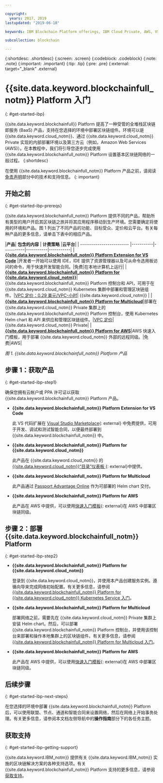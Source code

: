 ```yaml
---

copyright:
  years: 2017, 2019
lastupdated: "2019-06-18"

keywords: IBM Blockchain Platform offerings, IBM Cloud Private, AWS, VS code extension, IBM Cloud

subcollection: blockchain

---
```


{:shortdesc: .shortdesc}
{:screen: .screen}
{:codeblock: .codeblock}
{:note: .note}
{:important: .important}
{:tip: .tip}
{:pre: .pre}
{:external: target="_blank" .external}

# {{site.data.keyword.blockchainfull_notm}} Platform 入门
{: #get-started-ibp}

{{site.data.keyword.blockchainfull}} Platform 提高了一种受管的全堆栈区块链即服务 (BaaS) 产品，支持在您选择的环境中部署区块链组件。环境可以是 {{site.data.keyword.cloud_notm}}、通过 {{site.data.keyword.cloud_notm}} Private 实现的内部部署环境以及第三方云（例如，Amazon Web Services (AWS)）。在本教程中，我们将引导您逐步完成使用 {{site.data.keyword.blockchainfull_notm}} Platform 设置基本区块链网络的一般过程。
{:shortdesc}

在使用 {{site.data.keyword.blockchainfull_notm}} Platform 产品之前，请阅读[免责声明](/docs/services/blockchain?topic=blockchain-disclaimer#disclaimer)部分中的技术和支持信息。
{: important}


## 开始之前
{: #get-started-ibp-prereqs}

{{site.data.keyword.blockchainfull_notm}} Platform 提供不同的产品，帮助所有类型的用户开启其区块链之旅并将其应用程序移动到生产环境。您需要确定将使用的环境和产品。图 1 列出了不同产品的功能、目标受众、定价和云平台。有关每种产品的更多信息，请单击下表中的相应产品。

|**产品**| **包含的内容** | **计费策略** |**云平台**|
| ------------------------- |-----------|-----------|-----------|-----------|
|[**{{site.data.keyword.blockchainfull_notm}} Platform Extension for VS Code**](/docs/services/blockchain?topic=blockchain-develop-vscode#develop-vscode) |开发者一开始可以使用 IDE，IDE 提供了资源管理器以及可从命令选用板访问的命令，用于快速开发智能合同。|免费|在本地计算机上运行|
|[**{{site.data.keyword.blockchainfull_notm}} Platform for {{site.data.keyword.cloud_notm}}**](/docs/services/blockchain/howto?topic=blockchain-ibp-console-overview#ibp-console-overview)| {{site.data.keyword.blockchainfull_notm}} Platform 控制台和 API，可用于在 {{site.data.keyword.cloud_notm}} Kubernetes 集群中部署和管理区块链组件。|[VPC 定价：0.29 美元/VPC-小时](/docs/services/blockchain/howto?topic=blockchain-ibp-saas-pricing)| {{site.data.keyword.cloud_notm}} |
|[**{{site.data.keyword.blockchainfull_notm}} Platform for Multicloud**](/docs/services/blockchain?topic=blockchain-console-icp-about#console-icp-about)|部署在 {{site.data.keyword.cloud_notm}} Private 集群上的 {{site.data.keyword.blockchainfull_notm}} Platform 控制台，使用 Kubernetes Helm chart 和 API 来供应和管理区块链组件。|[VPC 定价](/docs/services/blockchain?topic=blockchain-ibp-software-pricing)|{{site.data.keyword.cloud_notm}} Private|
|[**{{site.data.keyword.blockchainfull_notm}} Platform for AWS**](/docs/services/blockchain/howto?topic=blockchain-remote-peer-aws-about#remote-peer-aws-about)|AWS 快速入门模板，用于部署 {{site.data.keyword.cloud_notm}} 外部的远程同级。|免费|AWS|

*图 1. {{site.data.keyword.blockchainfull_notm}} Platform 产品*


## 步骤 1：获取产品
{: #get-started-ibp-step1}

确保您拥有云帐户或 PPA 许可证以获取 {{site.data.keyword.blockchainfull_notm}} Platform 产品。

* **{{site.data.keyword.blockchainfull_notm}} Platform Extension for VS Code**

  此 VS 代码扩展在 [Visual Studio Marketplace](https://marketplace.visualstudio.com/items?itemName=IBMBlockchain.ibm-blockchain-platform){: external} 中免费提供，可用于开发、调试和测试智能合同，以便最终部署到 {{site.data.keyword.blockchainfull_notm}} 中。

* **{{site.data.keyword.blockchainfull_notm}} Platform for {{site.data.keyword.cloud_notm}}**

  此产品在 {{site.data.keyword.cloud_notm}} 的 [{{site.data.keyword.cloud_notm}}“目录”仪表板 ](https://cloud.ibm.com/catalog){: external}中提供。

* **{{site.data.keyword.blockchainfull_notm}} Platform for Multicloud**

  此产品通过 [Passport Advantage Online](https://www.ibm.com/software/passportadvantage/pao_customer.html) 作为可部署的 Helm chart 交付。

* **{{site.data.keyword.blockchainfull_notm}} Platform for AWS**

  此产品在 AWS 中提供，可以使用[快速入门模板](https://aws.amazon.com/quickstart/architecture/ibm-blockchain-platform/){: external}在 AWS 中部署区块链同级。

## 步骤 2：部署 {{site.data.keyword.blockchainfull_notm}} Platform
{: #get-started-ibp-step2}

* **{{site.data.keyword.blockchainfull_notm}} Platform for {{site.data.keyword.cloud_notm}}**

  登录到 {{site.data.keyword.cloud_notm}}，并使用本产品创建服务实例。遵循向导来完成网络初始配置。有关更多信息，请参阅 [{{site.data.keyword.blockchainfull_notm}} Platform for {{site.data.keyword.cloud_notm}} Kubernetes Service 入门](/docs/services/blockchain/howto?topic=blockchain-ibp-v2-deploy-iks#ibp-v2-deploy-iks)。

* **{{site.data.keyword.blockchainfull_notm}} Platform for Multicloud**

  部署网络之前，需要先在 {{site.data.keyword.cloud_notm}} Private 集群上安装 Helm chart。然后，可以部署 {{site.data.keyword.blockchainfull_notm}} Platform 控制台，并使用该控制台来部署和操作本地集群上的区块链组件。有关更多信息，请参阅 [{{site.data.keyword.blockchainfull_notm}} Platform for Multicloud 入门](/docs/services/blockchain?topic=blockchain-get-started-console-icp#get-started-console-icp)。

* **{{site.data.keyword.blockchainfull_notm}} Platform for AWS**

  此产品在 AWS 中提供，可以使用[快速入门模板](https://aws.amazon.com/quickstart/architecture/ibm-blockchain-platform/){: external}在 AWS 中部署区块链同级。

## 后续步骤
{: #get-started-ibp-next-steps}

在您选择的环境中部署 {{site.data.keyword.blockchainfull_notm}} Platform 后，可以使用联盟、节点、通道和智能合同来设置网络，然后在网络上开始事务处理。有关更多信息，请参阅本文档左侧导航中的**操作指南**部分下的各任务主题。

## 获取支持
{: #get-started-ibp-getting-support}

{{site.data.keyword.IBM_notm}} 提供有关 {{site.data.keyword.IBM_notm}} 实施的区块链解决方案的各种支持选项。有关 {{site.data.keyword.blockchainfull_notm}} Platform 支持的更多信息，请参阅[获取支持](/docs/services/blockchain?topic=blockchain-blockchain-support#blockchain-support)。
